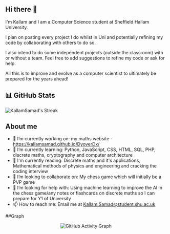 ## Hi there 👋
I'm Kallam and I am a Computer Science student at Sheffield Hallam University. 

I plan on posting every project I do whilst in Uni and potentially refining my code by collaborating with others to do so. 

I also intend to do some independent projects (outside the classroom) with or without a team. Feel free to add suggestions to refine my code
or ask for help.

All this is to improve and evolve as a computer scientist to ultimately be prepared for the years ahead!

## 📊 GitHub Stats
![KallamSamad's Streak](https://github-readme-streak-stats.herokuapp.com/?user=KallamSamad&theme=dracula&hide_border=false)
## About me
- 🔭 I’m currently working on: my maths website - https://kallamsamad.github.io/DyoverDx/
- 🌱 I’m currently learning: Python, JavaScript, CSS, HTML, SQL, PHP, discrete maths, cryptography and computer architecture
- 📖 I'm currently reading: Discrete maths and it's applications, Mathematical methods of physics and engineering and cracking the coding interview
- 👯 I’m looking to collaborate on: My chess game which will initially be a PVP game
- 🤔 I’m looking for help with: Using machine learning to improve the AI in the chess game/any notes or flashcards on discrete maths so I can prepare for Y1 of University
- 📫 How to reach me: Email me at Kallam.Samad@student.shu.ac.uk

##Graph
<p align="center">
  <img src="https://github-readme-activity-graph.vercel.app/graph?username=KallamSamad&theme=github-compact" alt="GitHub Activity Graph" />
</p>
